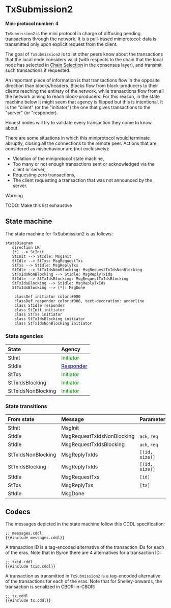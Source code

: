 # TxSubmission2

**Mini-protocol number: 4**

`TxSubmission2` is the mini protocol in charge of diffusing pending transactions
through the network. It is a pull-based miniprotocol: data is transmitted only
upon explicit request from the client.

The goal of `TxSubmission2` is to let other peers know about the transactions
that the local node considers valid (with respects to the chain that the local
node has selected in [Chain Selection](../../../consensus/chainsel.md) in the
consensus layer), and transmit such transactions if requested.

An important piece of information is that transactions flow in the
opposite direction than blocks/headers. Blocks flow from
block-producers to their clients reaching the entirety of the network,
while transactions flow from all the network aiming to reach
block-producers. For this reason, in the state machine below it might
seem that agency is flipped but this is intentional. It is the
"client" (or the "initiator") the one that gives transactions to the
"server" (or "responder).

Honest nodes will try to validate every transaction they come to know about.

There are some situations in which this miniprotocol would terminate abruptly,
closing all the connections to the remote peer. Actions that are considered as
misbehaviour are (not exclusively):

- Violation of the miniprotocol state machine,
- Too many or not enough transactions sent or acknowledged via the client or
  server,
- Requesting zero transactions,
- The client requesting a transaction that was not announced by the server.

> [!WARNING]
>
> TODO: Make this list exhaustive

## State machine

The state machine for TxSubmission2 is as follows:

```mermaid
stateDiagram
   direction LR
   [*] --> StInit
   StInit --> StIdle: MsgInit
   StIdle --> StTxs: MsgRequestTxs
   StTxs --> StIdle: MsgReplyTxs
   StIdle --> StTxIdsNonBlocking: MsgRequestTxIdsNonBlocking
   StTxIdsNonBlocking --> StIdle: MsgReplyTxIds
   StIdle --> StTxIdsBlocking: MsgRequestTxIdsBlocking
   StTxIdsBlocking --> StIdle: MsgReplyTxIds
   StTxIdsBlocking --> [*]: MsgDone

    classDef initiator color:#080
    classDef responder color:#008, text-decoration: underline
    class StIdle responder
    class StInit initiator
    class StTxs initiator
    class StTxIdsBlocking initiator
    class StTxIdsNonBlocking initiator
```

### State agencies

| State              | Agency                                                              |
|:-------------------|:--------------------------------------------------------------------|
| StInit             | <span style="color:#080">Initiator</span>                           |
| StIdle             | <span style="color:#008;text-decoration:underline">Responder</span> |
| StTxs              | <span style="color:#080">Initiator</span>                           |
| StTxIdsBlocking    | <span style="color:#080">Initiator</span>                           |
| StTxIdsNonBlocking | <span style="color:#080">Initiator</span>                           |

### State transitions

| From state         | Message                    | Parameters     | To state           |
|:-------------------|:---------------------------|----------------|:-------------------|
| StInit             | MsgInit                    |                | StIdle             |
| StIdle             | MsgRequestTxIdsNonBlocking | `ack`, `req`   | StTxIdsNonBlocking |
| StIdle             | MsgRequestTxIdsBlocking    | `ack`, `req`   | StTxIdsBlocking    |
| StTxIdsNonBlocking | MsgReplyTxIds              | `[(id, size)]` | StIdle             |
| StTxIdsBlocking    | MsgReplyTxIds              | `[(id, size)]` | StIdle             |
| StIdle             | MsgRequestTxs              | `[id]`         | StTxs              |
| StTxs              | MsgReplyTxs                | `[tx]`         | StIdle             |
| StIdle             | MsgDone                    |                | End                |

## Codecs

The messages depicted in the state machine follow this CDDL specification:

```cddl
;; messages.cddl
{{#include messages.cddl}}
```

A transaction ID is a tag-encoded alternative of the transaction IDs
for each of the eras. Note that in Byron there are 4 alternatives for
a transaction ID:

```cddl
;; txid.cddl
{{#include txid.cddl}}
```

A transaction as transmitted in `TxSubmission2` is a tag-encoded
alternative of the transactions for each of the eras. Note that for
Shelley-onwards, the transaction is serialized in CBOR-in-CBOR:

```cddl
;; tx.cddl
{{#include tx.cddl}}
```

[network-spec]: https://ouroboros-network.cardano.intersectmbo.org/pdfs/network-spec/network-spec.pdf
